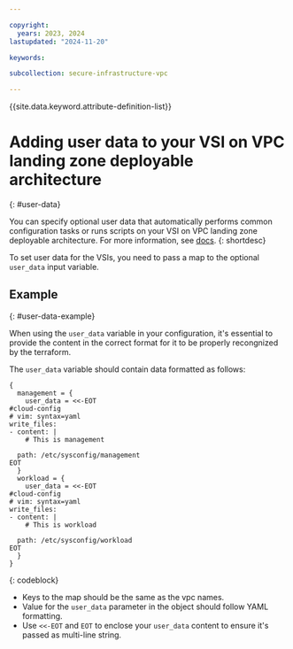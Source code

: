 ```yaml
---

copyright:
  years: 2023, 2024
lastupdated: "2024-11-20"

keywords:

subcollection: secure-infrastructure-vpc

---
```


{{site.data.keyword.attribute-definition-list}}

# Adding user data to your VSI on VPC landing zone deployable architecture
{: #user-data}

You can specify optional user data that automatically performs common configuration tasks or runs scripts on your VSI on VPC landing zone deployable architecture. For more information, see [docs](https://cloud.ibm.com/docs/vpc?topic=vpc-user-data).
{: shortdesc}

To set user data for the VSIs, you need to pass a map to the optional `user_data` input variable.

## Example
{: #user-data-example}

When using the `user_data` variable in your configuration, it's essential to provide the content in the correct format for it to be properly recongnized by the terraform. 

The `user_data` variable should contain data formatted as follows:

```hcl
{
  management = {
    user_data = <<-EOT
#cloud-config
# vim: syntax=yaml
write_files:
- content: |
    # This is management

  path: /etc/sysconfig/management
EOT
  }
  workload = {
    user_data = <<-EOT
#cloud-config
# vim: syntax=yaml
write_files:
- content: |
    # This is workload

  path: /etc/sysconfig/workload
EOT
  }
}
```
{: codeblock}

- Keys to the map should be the same as the vpc names.
- Value for the `user_data` parameter in the object should follow YAML formatting.
- Use `<<-EOT` and `EOT` to enclose your `user_data` content to ensure it's passed as multi-line string.
